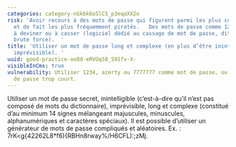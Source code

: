 ```yaml
---
categories: category-nGkbk6oSlC5_p3eqoXX2o
risk: 'Avoir recours à des mots de passe qui figurent parmi les plus couramment utilisés
  et de fait les plus fréquemment piratés.   Des mots de passe comme 1234 sont simples
  à deviner ou à casser (logiciel dédié au cassage de mot de passe, dit par attaque
  brute force).  '
title: 'Utiliser un mot de passe long et complexe (en plus d’être inintelligible et
  imprévisible). '
uuid: good-practice-oo8d-eRVOqS8_S91fv-X-
visibleInCms: true
vulnerability: Utiliser 1234, azerty ou 7777777 comme mot de passe, ou encore un mot
  de passe trop court.
---
```


Utiliser un mot de passe secret, inintelligible (c’est-à-dire qu’il n’est pas composé de mots du dictionnaire), imprévisible, long et complexe (constitué d’au minimum 14 signes mélangeant majuscules, minuscules, alphanumériques et caractères spéciaux). 
Il est possible d’utiliser un générateur de mots de passe compliqués et aléatoires.  Ex. : 7rK<g{42262L8*f6){RBHn8rway%/H6CFL):;zMj.